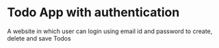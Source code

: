 # Todo App with authentication

A website in which user can login using email id and password to create, delete and save Todos
